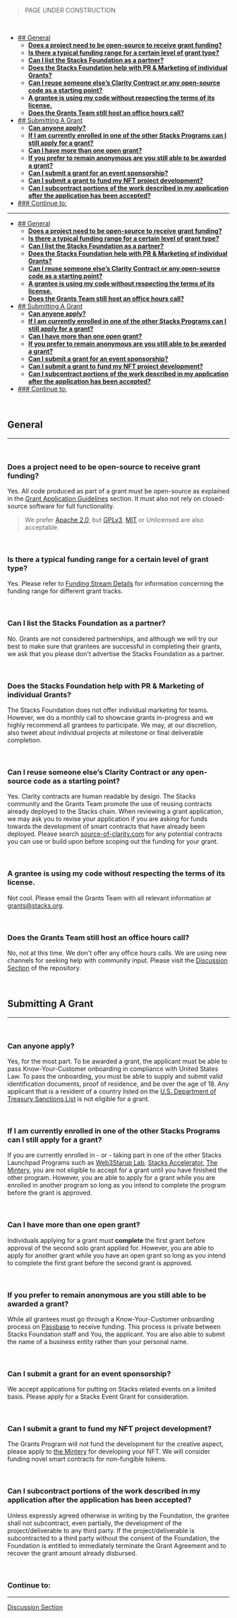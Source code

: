 >PAGE UNDER CONSTRUCTION

<br/>

- [## General](#-general)
  - [**Does a project need to be open-source to receive grant funding?**](#does-a-project-need-to-be-open-source-to-receive-grant-funding)
  - [**Is there a typical funding range for a certain level of grant type?**](#is-there-a-typical-funding-range-for-a-certain-level-of-grant-type)
  - [**Can I list the Stacks Foundation as a partner?**](#can-i-list-the-stacks-foundation-as-a-partner)
  - [**Does the Stacks Foundation help with PR & Marketing of individual Grants?**](#does-the-stacks-foundation-help-with-pr--marketing-of-individual-grants)
  - [**Can I reuse someone else’s Clarity Contract or any open-source code as a starting point?**](#can-i-reuse-someone-elses-clarity-contract-or-any-open-source-code-as-a-starting-point)
  - [**A grantee is using my code without respecting the terms of its license.**](#a-grantee-is-using-my-code-without-respecting-the-terms-of-its-license)
  - [**Does the Grants Team still host an office hours call?**](#does-the-grants-team-still-host-an-office-hours-call)
- [## Submitting A Grant](#-submitting-a-grant)
  - [**Can anyone apply?**](#can-anyone-apply)
  - [**If I am currently enrolled in one of the other Stacks Programs can I still apply for a grant?**](#if-i-am-currently-enrolled-in-one-of-the-other-stacks-programs-can-i-still-apply-for-a-grant)
  - [**Can I have more than one open grant?**](#can-i-have-more-than-one-open-grant)
  - [**If you prefer to remain anonymous are you still able to be awarded a grant?**](#if-you-prefer-to-remain-anonymous-are-you-still-able-to-be-awarded-a-grant)
  - [**Can I submit a grant for an event sponsorship?**](#can-i-submit-a-grant-for-an-event-sponsorship)
  - [**Can I submit a grant to fund my NFT project development?**](#can-i-submit-a-grant-to-fund-my-nft-project-development)
  - [**Can I subcontract portions of the work described in my application after the application has been accepted?**](#can-i-subcontract-portions-of-the-work-described-in-my-application-after-the-application-has-been-accepted)
- [### Continue to:](#-continue-to)

---

- [## General](#-general)
  - [**Does a project need to be open-source to receive grant funding?**](#does-a-project-need-to-be-open-source-to-receive-grant-funding)
  - [**Is there a typical funding range for a certain level of grant type?**](#is-there-a-typical-funding-range-for-a-certain-level-of-grant-type)
  - [**Can I list the Stacks Foundation as a partner?**](#can-i-list-the-stacks-foundation-as-a-partner)
  - [**Does the Stacks Foundation help with PR & Marketing of individual Grants?**](#does-the-stacks-foundation-help-with-pr--marketing-of-individual-grants)
  - [**Can I reuse someone else’s Clarity Contract or any open-source code as a starting point?**](#can-i-reuse-someone-elses-clarity-contract-or-any-open-source-code-as-a-starting-point)
  - [**A grantee is using my code without respecting the terms of its license.**](#a-grantee-is-using-my-code-without-respecting-the-terms-of-its-license)
  - [**Does the Grants Team still host an office hours call?**](#does-the-grants-team-still-host-an-office-hours-call)
- [## Submitting A Grant](#-submitting-a-grant)
  - [**Can anyone apply?**](#can-anyone-apply)
  - [**If I am currently enrolled in one of the other Stacks Programs can I still apply for a grant?**](#if-i-am-currently-enrolled-in-one-of-the-other-stacks-programs-can-i-still-apply-for-a-grant)
  - [**Can I have more than one open grant?**](#can-i-have-more-than-one-open-grant)
  - [**If you prefer to remain anonymous are you still able to be awarded a grant?**](#if-you-prefer-to-remain-anonymous-are-you-still-able-to-be-awarded-a-grant)
  - [**Can I submit a grant for an event sponsorship?**](#can-i-submit-a-grant-for-an-event-sponsorship)
  - [**Can I submit a grant to fund my NFT project development?**](#can-i-submit-a-grant-to-fund-my-nft-project-development)
  - [**Can I subcontract portions of the work described in my application after the application has been accepted?**](#can-i-subcontract-portions-of-the-work-described-in-my-application-after-the-application-has-been-accepted)
- [### Continue to:](#-continue-to)

<!---

---

- [Review Process](#review-process)
  - [How long does the grant review process usually take?](#how-long-does-the-grant-review-process-usually-take)
  - [Is there a general set of review criteria?](#is-there-a-general-set-of-review-criteria)
  - [Why are other grant applications receiving feedback and/or approval before mine?](#why-are-other-grant-applications-receiving-feedback-andor-approval-before-mine)
  - [My Application was rejected. Do you have any recommendations on where to go from here?](#my-application-was-rejected-do-you-have-any-recommendations-on-where-to-go-from-here)

---

- [## General](#-general)
  - [**Does a project need to be open-source to receive grant funding?**](#does-a-project-need-to-be-open-source-to-receive-grant-funding)
  - [**Is there a typical funding range for a certain level of grant type?**](#is-there-a-typical-funding-range-for-a-certain-level-of-grant-type)
  - [**Can I list the Stacks Foundation as a partner?**](#can-i-list-the-stacks-foundation-as-a-partner)
  - [**Does the Stacks Foundation help with PR & Marketing of individual Grants?**](#does-the-stacks-foundation-help-with-pr--marketing-of-individual-grants)
  - [**Can I reuse someone else’s Clarity Contract or any open-source code as a starting point?**](#can-i-reuse-someone-elses-clarity-contract-or-any-open-source-code-as-a-starting-point)
  - [**A grantee is using my code without respecting the terms of its license.**](#a-grantee-is-using-my-code-without-respecting-the-terms-of-its-license)
  - [**Does the Grants Team still host an office hours call?**](#does-the-grants-team-still-host-an-office-hours-call)
- [## Submitting A Grant](#-submitting-a-grant)
  - [**Can anyone apply?**](#can-anyone-apply)
  - [**If I am currently enrolled in one of the other Stacks Programs can I still apply for a grant?**](#if-i-am-currently-enrolled-in-one-of-the-other-stacks-programs-can-i-still-apply-for-a-grant)
  - [**Can I have more than one open grant?**](#can-i-have-more-than-one-open-grant)
  - [**If you prefer to remain anonymous are you still able to be awarded a grant?**](#if-you-prefer-to-remain-anonymous-are-you-still-able-to-be-awarded-a-grant)
  - [**Can I submit a grant for an event sponsorship?**](#can-i-submit-a-grant-for-an-event-sponsorship)
  - [**Can I submit a grant to fund my NFT project development?**](#can-i-submit-a-grant-to-fund-my-nft-project-development)
  - [**Can I subcontract portions of the work described in my application after the application has been accepted?**](#can-i-subcontract-portions-of-the-work-described-in-my-application-after-the-application-has-been-accepted)
- [### Continue to:](#-continue-to)

---

- [Milestone Delivery](#milestone-delivery)
  - [How do I submit a Milestone?](#how-do-i-submit-a-milestone)
  - [Can I change the scope of my project after the application has been approved?](#can-i-change-the-scope-of-my-project-after-the-application-has-been-approved)
  - [My next milestone/deliverables have changed, what should I do?](#my-next-milestonedeliverables-have-changed-what-should-i-do)
  - [Can I submit a Grant for prior work?](#can-i-submit-a-grant-for-prior-work)
  - [My Grant has become stale. What does this mean?](#my-grant-has-become-stale-what-does-this-mean)
  - [I am unable to complete my grant, what are the steps for notifying the Grants team?](#i-am-unable-to-complete-my-grant-what-are-the-steps-for-notifying-the-grants-team)
  - [Can I get help developing my grant from the Foundation team?](#can-i-get-help-developing-my-grant-from-the-foundation-team)

---

- [Completion & Beyond](#completion--beyond)
  - [Can I submit a follow up grant?](#can-i-submit-a-follow-up-grant)
  - [How long before I can apply for a new grant for a separate project?](#how-long-before-i-can-apply-for-a-new-grant-for-a-separate-project)


--->

</br>

## General
---
</br>

### **Does a project need to be open-source to receive grant funding?**

Yes. All code produced as part of a grant must be open-source as explained in the [Grant Application Guidelines](https://github.com/stacksgov/Stacks-Grant-Launchpad/wiki/Grant-Aplication-Guidelines) section. It must also not rely on closed-source software for full functionality.

> We prefer [Apache 2.0](https://www.apache.org/licenses/LICENSE-2.0.html), but [GPLv3](https://www.gnu.org/licenses/gpl-3.0.en.html[), [MIT](https://mit-license.org/) or Unlicensed are also acceptable.

</br>

### **Is there a typical funding range for a certain level of grant type?**

Yes. Please refer to [Funding Stream Details](https://github.com/stacksgov/Stacks-Grant-Launchpad/wiki/Funding-Stream-Details) for information concerning the funding range for different grant tracks.

</br>

### **Can I list the Stacks Foundation as a partner?**

No. Grants are not considered partnerships, and although we will try our best to make sure that grantees are successful in completing their grants, we ask that you please don't advertise the Stacks Foundation as a partner.

</br>

### **Does the Stacks Foundation help with PR & Marketing of individual Grants?**

The Stacks Foundation does not offer individual marketing for teams. However, we do a monthly call to showcase grants in-progress and we highly recommend all grantees to participate. We may, at our discretion, also tweet about individual projects at milestone or final deliverable completion.

</br>

### **Can I reuse someone else’s Clarity Contract or any open-source code as a starting point?**

Yes. Clarity contracts are human readable by design. The Stacks community and the Grants Team promote the use of reusing contracts already deployed to the Stacks chain. When reviewing a grant application, we may ask you to revise your application if you are asking for funds towards the development of smart contracts that have already been deployed. Please search [source-of-clarity.com](https://source-of-clarity.com/) for any potential contracts you can use or build upon before scoping out the funding for your grant.

</br>

### **A grantee is using my code without respecting the terms of its license.**

Not cool. Please email the Grants Team with all relevant information at [grants@stacks.org](mailto:grants@stacks.org).

</br>

### **Does the Grants Team still host an office hours call?**

No, not at this time. We don't offer any office hours calls. We are using new channels for seeking help with community input. Please visit the [Discussion Section](https://github.com/stacksgov/Stacks-Grant-Launchpad/discussions) of the repository.

</br>

## Submitting A Grant
---
</br>

### **Can anyone apply?**

Yes, for the most part. To be awarded a grant, the applicant must be able to pass Know-Your-Customer onboarding in compliance with United States Law. To pass the onboarding, you must be able to supply and submit valid identification documents, proof of residence, and be over the age of 18. Any applicant that is a resident of a country listed on the [U.S. Department of Treasury Sanctions List](https://home.treasury.gov/policy-issues/financial-sanctions/sanctions-programs-and-country-information) is not eligible for a grant.

</br>

### **If I am currently enrolled in one of the other Stacks Programs can I still apply for a grant?**

If you are currently enrolled in - or - taking part in one of the other Stacks Launchpad Programs such as [Web3Starup Lab](https://www.web3startuplab.io/), [Stacks Accelerator](https://stacks.ac), [The Mintery](https://mintery.co/), you are not eligible to accept for a grant until you have finished the other program. However, you are able to apply for a grant while you are enrolled in another program so long as you intend to complete the program before the grant is approved.

</br>

### **Can I have more than one open grant?**

Individuals applying for a grant must **complete** the first grant before approval of the second solo grant applied for. However, you are able to apply for another grant while you have an open grant so long as you intend to complete the first grant before the second grant is approved.

</br>

### **If you prefer to remain anonymous are you still able to be awarded a grant?**

While all grantees must go through a Know-Your-Customer onboarding process on [Passbase](https://passbase.com/) to receive funding. This process is private between Stacks Foundation staff and You, the applicant.  You are also able to submit the name of a business entity rather than your personal name.

</br>

### **Can I submit a grant for an event sponsorship?**

We accept applications for putting on Stacks related events on a limited basis. Please apply for a Stacks Event Grant for consideration.

</br>

### **Can I submit a grant to fund my NFT project development?**

The Grants Program will not fund the development for the creative aspect, please apply to [the Mintery](https://mintery.co/) for developing your NFT. We will consider funding novel smart contracts for non-fungible tokens.

</br>

### **Can I subcontract portions of the work described in my application after the application has been accepted?**

Unless expressly agreed otherwise in writing by the Foundation, the grantee shall not subcontract, even partially, the development of the project/deliverable to any third party. If the project/deliverable is subcontracted to a third party without the consent of the Foundation, the Foundation is entitled to immediately terminate the Grant Agreement and to recover the grant amount already disbursed.  

</br>

<!---

## Review Process
---
</br>

### **How long does the grant review process usually take?**

Please refer to [Application Review Phase Schedule](./Process/#application-review-phase-schedule) for an up-to-date schedule of when application review will take place.

</br>

### **Is there a general set of review criteria?**

Please consult the [Project Application Expectations](./Project-Aplication-Guidelines/#project-application-expectations) section.

</br>

### **Why are other grant applications receiving feedback and/or approval before mine?**

Feedback and review are based on the grant track and amount requested. The application review process is irrespective of the order in which they were received.

</br>

### **My Application was rejected. Do you have any recommendations on where to go from here?**

All rejecections will include feedback from the Review Committee, if there are any follow-up questions please submit them to the [Discussion Section](https://github.com/stacksgov/Stacks-Grant-Launchpad/discussions).

### How do I join the application review committee?

Glad you asked!  Please email grants@stacks.org with the subjectline "Request to join Grant Review Committee".

### Who is on the application review committee?



</br>

## Funding & Payments
---
</br>

### **Can I get an upfront payment?**

Grantees receive an initial payment once approved and onboarding has finished. The initial payment is equal to a milestone payment. 

</br>

### **How is the value of STX tokens paid out in exchange for grant funding calculated?**

The price of STX tokens is calculated on a 7-day rolling average. Use the [STX Converter](https://grants.stacks.org/stacks-payment-converter) tool


</br>

### **Can I request payment in a token or fiat currency other than STX?**

Sorry, the Grants Program only funds grants in STX tokens.

</br>

### **Once I’ve finished onboarding, how long does it take to receive my first payment?**

All payments can take up to 20 days, from approval to corresponding payment.

</br>

### **How are STX tokens awarded as grant funds taxed?**

Please consult with your tax advisor. The Stacks Foundation reports all funds paid to grantees to the IRS in accordance with United States law.  Grantees are responsible for paying their own taxes and understanding regulator guidelines in their domicile.


</br>

### **Where can my STX funds be sent to?**

The STX funds can be sent to either a self-custodied wallet or to an exchange. <b>Please Note:</b> If you plan to send to an exchange, make sure you have included the memo that the exchange has provided to you. Any tokens sent to an exchange without a memo included on the application must inquire with the support team of the exchange for how to recover the funds. The Grants team cannot help recover the tokens.

</br>

### **Can I change wallet addresses after I have finished onboarding?**

Only in rare cases where the grantee has lost access to the address specified on their application, will we work with them to change the address we hold on file. Please reach out to the [Payments Team](mailto:payments@stacks.org) about changing your address prior to submitting your next milestone deliverable.

</br>

### **The address I listed on my application was wrong and I did not receive my funds, can the Grants Team recover the STX for me and/or replace it?**

Unfortunately, once the payment has been sent, there is nothing we can do, as the chain is immutable. It is the grantees' responsibility to make sure the address on the application and memo, if required, is correct before submitting their grant.

</br>

## Milestone Delivery
---
### **How do I submit a Milestone?**

The process for submitting a Milestone for review is explained on the [Process Page](Process#c-milestone-deliverable-phase)

### **Can I change the scope of my project after the application has been approved?**

Before revising the scope of your project or the requirements set out in the application, you must submit a request via the comment section below your application issue on GitHub. Any such changes will be subject to reevaluation by the committee under the same conditions as the initial application review process.

</br>

### **My next milestone/deliverables have changed, what should I do?**

Please comment on your project issue within the repo and explain the reasoning for pivoting. The Grants Team has the right to end the grant at this stage.

</br>

### **Can I submit a Grant for prior work?**

We do not approve grants for prior work. Applying for a grant to add new features will be considered as any other grant application.

</br>

### **My Grant has become stale. What does this mean?**

Grants become stale after 30 days without activity and are closed after 60 days of inactivity. 

</br>

### **I am unable to complete my grant, what are the steps for notifying the Grants team?**

Please comment on your project's issue explaining why this is the case.

</br>

### **Can I get help developing my grant from the Stacks Foundation team?**

We expect applicants to be well aware of the technical challenges required to develop and complete their grant when submitting their application. The Community and Foundations team members are available to help answer questions and set you up for success in order to complete your application. Please join the [Stacks Discord](https://discord.gg/5usXsXSUAK) for help.

</br>

## Completion & Beyond

### **Can I submit a follow up grant?**

Once your grant is complete, you are welcome to submit a follow-up grant application.

</br>

### **How long before I can apply for a new grant for a separate project?**

You may apply for a new grant for a separate project immediately upon completion of your last grant. If the follow-up grant is to continue building on the initial project, we usually like to see feedback from the community in your follow-up application.


</br>

--->

### Continue to:
---
[Discussion Section](https://github.com/stacksgov/Stacks-Grant-Launchpad/discussions)
